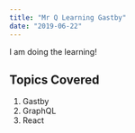 ```yaml
---
title: "Mr Q Learning Gastby"
date: "2019-06-22"
---
```


I am doing the learning!

## Topics Covered

1. Gastby
2. GraphQL
3. React